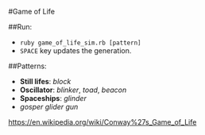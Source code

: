 #Game of Life

##Run:
- `ruby game_of_life_sim.rb [pattern]`
- `SPACE` key updates the generation.

##Patterns:
- **Still lifes**: *block*
- **Oscillator**: *blinker*, *toad*, *beacon*
- **Spaceships**: *glinder*
- *gosper glider gun*

https://en.wikipedia.org/wiki/Conway%27s_Game_of_Life
